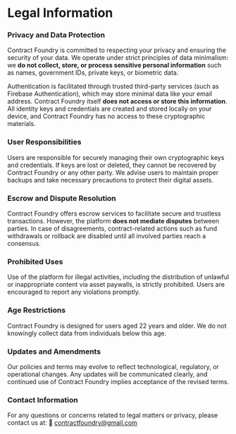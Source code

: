 # Legal Information

### Privacy and Data Protection

Contract Foundry is committed to respecting your privacy and ensuring the security of your data. We operate under strict principles of data minimalism: we **do not collect, store, or process sensitive personal information** such as names, government IDs, private keys, or biometric data.

Authentication is facilitated through trusted third-party services (such as Firebase Authentication), which may store minimal data like your email address. Contract Foundry itself **does not access or store this information**. All identity keys and credentials are created and stored locally on your device, and Contract Foundry has no access to these cryptographic materials.

### User Responsibilities

Users are responsible for securely managing their own cryptographic keys and credentials. If keys are lost or deleted, they cannot be recovered by Contract Foundry or any other party. We advise users to maintain proper backups and take necessary precautions to protect their digital assets.

### Escrow and Dispute Resolution

Contract Foundry offers escrow services to facilitate secure and trustless transactions. However, the platform **does not mediate disputes** between parties. In case of disagreements, contract-related actions such as fund withdrawals or rollback are disabled until all involved parties reach a consensus.

### Prohibited Uses

Use of the platform for illegal activities, including the distribution of unlawful or inappropriate content via asset paywalls, is strictly prohibited. Users are encouraged to report any violations promptly.

### Age Restrictions

Contract Foundry is designed for users aged 22 years and older. We do not knowingly collect data from individuals below this age.

### Updates and Amendments

Our policies and terms may evolve to reflect technological, regulatory, or operational changes. Any updates will be communicated clearly, and continued use of Contract Foundry implies acceptance of the revised terms.

### Contact Information

For any questions or concerns related to legal matters or privacy, please contact us at:
📧 [contractfoundry@gmail.com](mailto:contractfoundry@gmail.com)

